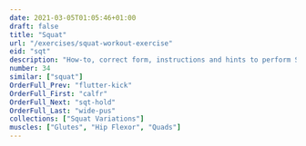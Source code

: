 ```yaml
---
date: 2021-03-05T01:05:46+01:00
draft: false
title: "Squat"
url: "/exercises/squat-workout-exercise"
eid: "sqt"
description: "How-to, correct form, instructions and hints to perform Squat. Similar exercises and video demo"
number: 34
similar: ["squat"]
OrderFull_Prev: "flutter-kick"
OrderFull_First: "calfr"
OrderFull_Next: "sqt-hold"
OrderFull_Last: "wide-pus"
collections: ["Squat Variations"]
muscles: ["Glutes", "Hip Flexor", "Quads"]
---
```

